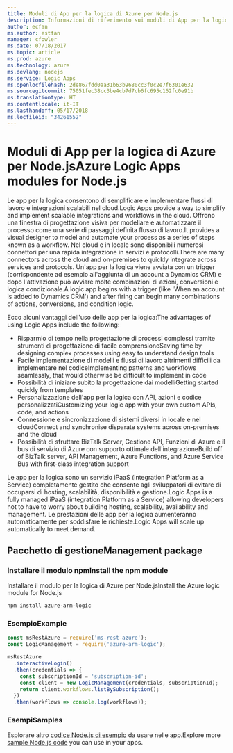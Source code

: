 ```yaml
---
title: Moduli di App per la logica di Azure per Node.js
description: Informazioni di riferimento sui moduli di App per la logica di Azure per Node.js
author: ecfan
ms.author: estfan
manager: cfowler
ms.date: 07/18/2017
ms.topic: article
ms.prod: azure
ms.technology: azure
ms.devlang: nodejs
ms.service: Logic Apps
ms.openlocfilehash: 2de867fdd0aa31b63b9680cc3f0c2e7f6301e632
ms.sourcegitcommit: 75051fec38cc3be4cb7d7cb6fc695c162fc0e91b
ms.translationtype: HT
ms.contentlocale: it-IT
ms.lasthandoff: 05/17/2018
ms.locfileid: "34261552"
---
```

# <a name="azure-logic-apps-modules-for-nodejs"></a><span data-ttu-id="e2c13-103">Moduli di App per la logica di Azure per Node.js</span><span class="sxs-lookup"><span data-stu-id="e2c13-103">Azure Logic Apps modules for Node.js</span></span>

<span data-ttu-id="e2c13-104">Le app per la logica consentono di semplificare e implementare flussi di lavoro e integrazioni scalabili nel cloud.</span><span class="sxs-lookup"><span data-stu-id="e2c13-104">Logic Apps provide a way to simplify and implement scalable integrations and workflows in the cloud.</span></span> <span data-ttu-id="e2c13-105">Offrono una finestra di progettazione visiva per modellare e automatizzare il processo come una serie di passaggi definita flusso di lavoro.</span><span class="sxs-lookup"><span data-stu-id="e2c13-105">It provides a visual designer to model and automate your process as a series of steps known as a workflow.</span></span> <span data-ttu-id="e2c13-106">Nel cloud e in locale sono disponibili numerosi connettori per una rapida integrazione in servizi e protocolli.</span><span class="sxs-lookup"><span data-stu-id="e2c13-106">There are many connectors across the cloud and on-premises to quickly integrate across services and protocols.</span></span> <span data-ttu-id="e2c13-107">Un'app per la logica viene avviata con un trigger (corrispondente ad esempio all'aggiunta di un account a Dynamics CRM) e dopo l'attivazione può avviare molte combinazioni di azioni, conversioni e logica condizionale.</span><span class="sxs-lookup"><span data-stu-id="e2c13-107">A logic app begins with a trigger (like 'When an account is added to Dynamics CRM') and after firing can begin many combinations of actions, conversions, and condition logic.</span></span>

<span data-ttu-id="e2c13-108">Ecco alcuni vantaggi dell'uso delle app per la logica:</span><span class="sxs-lookup"><span data-stu-id="e2c13-108">The advantages of using Logic Apps include the following:</span></span>
- <span data-ttu-id="e2c13-109">Risparmio di tempo nella progettazione di processi complessi tramite strumenti di progettazione di facile comprensione</span><span class="sxs-lookup"><span data-stu-id="e2c13-109">Saving time by designing complex processes using easy to understand design tools</span></span>
- <span data-ttu-id="e2c13-110">Facile implementazione di modelli e flussi di lavoro altrimenti difficili da implementare nel codice</span><span class="sxs-lookup"><span data-stu-id="e2c13-110">Implementing patterns and workflows seamlessly, that would otherwise be difficult to implement in code</span></span>
- <span data-ttu-id="e2c13-111">Possibilità di iniziare subito la progettazione dai modelli</span><span class="sxs-lookup"><span data-stu-id="e2c13-111">Getting started quickly from templates</span></span>
- <span data-ttu-id="e2c13-112">Personalizzazione dell'app per la logica con API, azioni e codice personalizzati</span><span class="sxs-lookup"><span data-stu-id="e2c13-112">Customizing your logic app with your own custom APIs, code, and actions</span></span>
- <span data-ttu-id="e2c13-113">Connessione e sincronizzazione di sistemi diversi in locale e nel cloud</span><span class="sxs-lookup"><span data-stu-id="e2c13-113">Connect and synchronise disparate systems across on-premises and the cloud</span></span>
- <span data-ttu-id="e2c13-114">Possibilità di sfruttare BizTalk Server, Gestione API, Funzioni di Azure e il bus di servizio di Azure con supporto ottimale dell'integrazione</span><span class="sxs-lookup"><span data-stu-id="e2c13-114">Build off of BizTalk server, API Management, Azure Functions, and Azure Service Bus with first-class integration support</span></span>

<span data-ttu-id="e2c13-115">Le app per la logica sono un servizio iPaaS (integration Platform as a Service) completamente gestito che consente agli sviluppatori di evitare di occuparsi di hosting, scalabilità, disponibilità e gestione.</span><span class="sxs-lookup"><span data-stu-id="e2c13-115">Logic Apps is a fully managed iPaaS (integration Platform as a Service) allowing developers not to have to worry about building hosting, scalability, availability and management.</span></span> <span data-ttu-id="e2c13-116">Le prestazioni delle app per la logica aumenteranno automaticamente per soddisfare le richieste.</span><span class="sxs-lookup"><span data-stu-id="e2c13-116">Logic Apps will scale up automatically to meet demand.</span></span>

## <a name="management-package"></a><span data-ttu-id="e2c13-117">Pacchetto di gestione</span><span class="sxs-lookup"><span data-stu-id="e2c13-117">Management package</span></span>

### <a name="install-the-npm-module"></a><span data-ttu-id="e2c13-118">Installare il modulo npm</span><span class="sxs-lookup"><span data-stu-id="e2c13-118">Install the npm module</span></span>

<span data-ttu-id="e2c13-119">Installare il modulo per la logica di Azure per Node.js</span><span class="sxs-lookup"><span data-stu-id="e2c13-119">Install the Azure logic module for Node.js</span></span>

```bash
npm install azure-arm-logic
```

### <a name="example"></a><span data-ttu-id="e2c13-120">Esempio</span><span class="sxs-lookup"><span data-stu-id="e2c13-120">Example</span></span>

```javascript
const msRestAzure = require('ms-rest-azure');
const LogicManagement = require('azure-arm-logic');

msRestAzure
  .interactiveLogin()
  .then(credentials => {
    const subscriptionId = 'subscription-id';
    const client = new LogicManagement(credentials, subscriptionId);
    return client.workflows.listBySubscription();
  })
  .then(workflows => console.log(workflows));
```

### <a name="samples"></a><span data-ttu-id="e2c13-121">Esempi</span><span class="sxs-lookup"><span data-stu-id="e2c13-121">Samples</span></span>

<span data-ttu-id="e2c13-122">Esplorare altro [codice Node.js di esempio](https://azure.microsoft.com/resources/samples/?platform=nodejs) da usare nelle app.</span><span class="sxs-lookup"><span data-stu-id="e2c13-122">Explore more [sample Node.js code](https://azure.microsoft.com/resources/samples/?platform=nodejs) you can use in your apps.</span></span>
